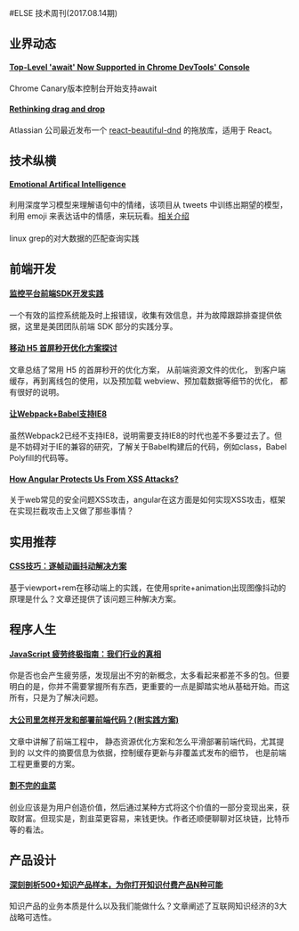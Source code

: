#ELSE 技术周刊(2017.08.14期)

## 业界动态

#### [Top-Level 'await' Now Supported in Chrome DevTools' Console](https://twitter.com/umaar/status/897408737694109697)

Chrome Canary版本控制台开始支持await

#### [Rethinking drag and drop](https://medium.com/@alexandereardon/rethinking-drag-and-drop-d9f5770b4e6b)

Atlassian 公司最近发布一个 [react-beautiful-dnd](https://github.com/atlassian/react-beautiful-dnd) 的拖放库，适用于 React。

## 技术纵横

#### [Emotional Artifical Intelligence](https://deepmoji.mit.edu/)

利用深度学习模型来理解语句中的情绪，该项目从 tweets 中训练出期望的模型，利用 emoji 来表达话中的情感，来玩玩看。[相关介绍](https://www.technologyreview.com/s/608387/an-algorithm-trained-on-emoji-knows-when-youre-being-sarcastic-on-twitter/)

#### [](https://mp.weixin.qq.com/s?__biz=MjM5NTY0MTY1OQ==&mid=2654510836&idx=1&sn=4cb53acf0c7f1a8cfeccd639173b2259&chksm=bd395ea08a4ed7b6635c7ae7f304340c2bb8fb26b07ef2ba861df6bc438dffe05bee1c433386&mpshare=1&scene=1&srcid=0821ULT13ktL7hMR3NQF7447&key=be4ae3a2d743c4d2a626a89e6dc1d4cc1798bf2a08bce1d47ecc3ada0d2daf86d4849f17f3cd19db8fa90cf1ce1ee883cda16ab830646e84d300c64dacab563e534b6bc08fe0a593ac729dca4d9e0f63&ascene=0&uin=MzAwODQwMzU1&devicetype=iMac+MacBookPro14%2C2+OSX+OSX+10.12.5+build(16F2073)&version=12020810&nettype=WIFI&fontScale=100&pass_ticket=amDv0yi%2FY2MAFdNy3ciR%2Bs3NyX0ZUROYvtCDZNSWunV1i23YRr%2Bwbq3ems85ORBV)

linux grep的对大数据的匹配查询实践

## 前端开发

#### [监控平台前端SDK开发实践](https://juejin.im/post/598850c9f265da3e3b66c49e)

一个有效的监控系统能及时上报错误，收集有效信息，并为故障跟踪排查提供依据，这里是美团团队前端 SDK 部分的实践分享。

#### [移动 H5 首屏秒开优化方案探讨](http://blog.cnbang.net/tech/3477/)

文章总结了常用 H5 的首屏秒开的优化方案， 从前端资源文件的优化， 到客户端缓存，再到离线包的使用，以及预加载 webview、预加载数据等细节的优化， 都有很好的说明。

#### [让Webpack+Babel支持IE8](https://www.maizhiying.me/posts/2017/03/01/webpack-babel-ie8-support.html)

虽然Webpack2已经不支持IE8，说明需要支持IE8的时代也差不多要过去了。但是不妨碍对于IE的兼容的研究，了解关于Babel构建后的代码，例如class，Babel Polyfill的代码等。

#### [How Angular Protects Us From XSS Attacks?](https://hackernoon.com/how-angular-protects-us-from-xss-attacks-3cb7a7d49d95)

关于web常见的安全问题XSS攻击，angular在这方面是如何实现XSS攻击，框架在实现拦截攻击上又做了那些事情？

## 实用推荐

#### [CSS技巧：逐帧动画抖动解决方案](https://aotu.io/notes/2017/08/14/fix-sprite-anim/)

基于viewport+rem在移动端上的实践，在使用sprite+animation出现图像抖动的原理是什么？文章还提供了该问题三种解决方案。

## 程序人生

#### [JavaScript 疲劳终极指南：我们行业的真相](http://zcfy.cc/article/3914)

你是否也会产生疲劳感，发现层出不穷的新概念，太多看起来都差不多的包。但要明白的是，你并不需要掌握所有东西，更重要的一点是脚踏实地从基础开始。而这所有，只是为了解决问题。

#### [大公司里怎样开发和部署前端代码？(附实践方案)](http://www.jianshu.com/p/35e20bb361d0)

文章中讲解了前端工程中， 静态资源优化方案和怎么平滑部署前端代码，尤其提到的 以文件的摘要信息为依据，控制缓存更新与非覆盖式发布的细节， 也是前端工程更重要的方案。

#### [割不完的韭菜](https://mp.weixin.qq.com/s?__biz=MzI0MjA1Mjg2Ng==&mid=2649867381&idx=1&sn=72974764f20acfa562785054a6214359&chksm=f1075e18c670d70e7ebf14407422e6203a28184a6969d056770aae0e11d00686bd9622fc059c&mpshare=1&scene=1&srcid=0821xHmLO6VTitX6lzPYhJO8&key=1a8f9280f573accce958756a2a9fdbe01bb1e983e48c8c0a9a73a6ef669e0894d6ef370b828535d5d32a3d03e56020b2db07043b9913b0e3939fafffa83a712eb0d9708442d2845cd63f225eff18d111&ascene=0&uin=MzAwODQwMzU1&devicetype=iMac+MacBookPro14%2C2+OSX+OSX+10.12.5+build(16F2073)&version=12020810&nettype=WIFI&fontScale=100&pass_ticket=amDv0yi%2FY2MAFdNy3ciR%2Bs3NyX0ZUROYvtCDZNSWunV1i23YRr%2Bwbq3ems85ORBV)

创业应该是为用户创造价值，然后通过某种方式将这个价值的一部分变现出来，获取财富。但现实是，割韭菜更容易，来钱更快。作者还顺便聊聊对区块链，比特币等的看法。

## 产品设计

#### [深刻剖析500+知识产品样本，为你打开知识付费产品N种可能](https://mp.weixin.qq.com/s?__biz=MzIxNTAzNzU0Ng==&mid=2654587337&idx=1&sn=62f391cc10d3a04424e6ff409698d10b)

知识产品的业务本质是什么以及我们能做什么？文章阐述了互联网知识经济的3大战略可选性。

